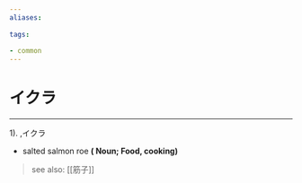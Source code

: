 ```yaml
---
aliases:
    
tags:
    
- common
---
```


# イクラ
---
1).
,イクラ

- salted salmon roe
**( Noun; Food, cooking)**
> see also:  [[筋子]]
            